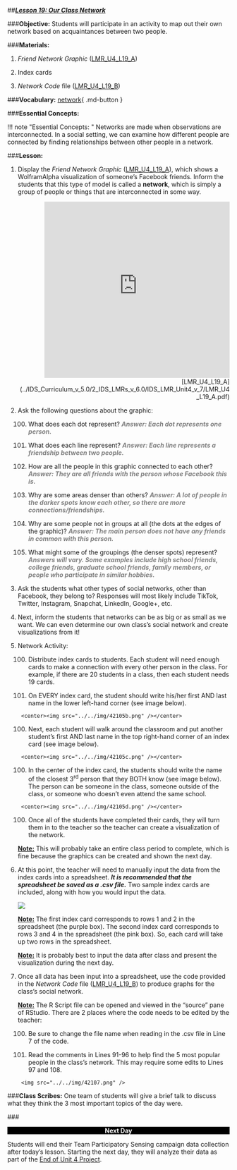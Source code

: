 ##***<u>Lesson 19: Our Class Network</u>***

###**Objective:**
Students will participate in an activity to map out their own network based on acquaintances between two people.

###**Materials:**
1. *Friend Network Graphic* ([LMR_U4_L19_A](../IDS_Curriculum_v_5.0/2_IDS_LMRs_v_6.0/IDS_LMR_Unit4_v_7/LMR_U4_L19_A.pdf))

2. Index cards

3. *Network Code* file ([LMR_U4_L19_B](../IDS_Curriculum_v_5.0/2_IDS_LMRs_v_6.0/IDS_LMR_Unit4_v_7/LMR_U4_L19_B.R))

###**Vocabulary:**
[network](../../vocabulary/unit4/#network "a system designed to transfer data from one network access point to one other or more network access points via data switching, transmission lines, and system controls"){ .md-button }

###**Essential Concepts:**

!!! note "Essential Concepts: " 
    Networks are made when observations are interconnected. In a social setting, we
    can examine how different people are connected by finding relationships between other people in a
    network.

###**Lesson:**
1. Display the *Friend Network Graphic* ([LMR_U4_L19_A](../IDS_Curriculum_v_5.0/2_IDS_LMRs_v_6.0/IDS_LMR_Unit4_v_7/LMR_U4_L19_A.pdf)), which shows a WolframAlpha visualization of someone’s Facebook friends. Inform the students that this type of model is called a **network**, which is simply a group of people or things that are interconnected in some way.
    <div align="right"><iframe src="https://docs.google.com/viewerng/viewer?url=https://curriculum.thinkdataed.org/IDS_Curriculum_v_5.0/2_IDS_LMRs_v_6.0/IDS_LMR_Unit4_v_7/LMR_U4_L19_A.pdf&embedded=true" style=" width:420px;height:400px;" frameborder="0"></iframe><br>[LMR_U4_L19_A](../IDS_Curriculum_v_5.0/2_IDS_LMRs_v_6.0/IDS_LMR_Unit4_v_7/LMR_U4_L19_A.pdf)</div>

2. Ask the following questions about the graphic:

    100. What does each dot represent? <span style="color:grey">***Answer: Each dot represents one person.***</span>

    100. What does each line represent? <span style="color:grey">***Answer: Each line represents a friendship between two
    people.***</span>

    100. How are all the people in this graphic connected to each other? <span style="color:grey">***Answer: They are all friends with the person whose Facebook this is.***</span>
    
    100. Why are some areas denser than others? <span style="color:grey">***Answer: A lot of people in the darker spots know each other, so there are more connections/friendships.***</span>

    100. Why are some people not in groups at all (the dots at the edges of the graphic)? <span style="color:grey">***Answer: The main person does not have any friends in common with this person.***</span>

    100. What might some of the groupings (the denser spots) represent? <span style="color:grey">***Answers will vary. Some examples include high school friends, college friends, graduate school friends, family members, or people who participate in similar hobbies.***</span>

3. Ask the students what other types of social networks, other than Facebook, they belong to?
Responses will most likely include TikTok, Twitter, Instagram, Snapchat, LinkedIn, Google+, etc.

4. Next, inform the students that networks can be as big or as small as we want. We can even
determine our own class’s social network and create visualizations from it!

5. Network Activity:

    100. Distribute index cards to students. Each student will need enough cards to make a
    connection with every other person in the class. For example, if there are 20 students in a class, then each student needs 19 cards.

    100. On EVERY index card, the student should write his/her first AND last name in the lower left-hand corner (see image below).

        <center><img src="../../img/42105b.png" /></center>

    100. Next, each student will walk around the classroom and put another student’s first AND
    last name in the top right-hand corner of an index card (see image below).

        <center><img src="../../img/42105c.png" /></center>

    100. In the center of the index card, the students should write the name of the closest 3<sup>rd</sup> person that they BOTH know (see image below). The person can be someone in the class, someone outside of the class, or someone who doesn’t even attend the same
    school.

        <center><img src="../../img/42105d.png" /></center>

    100. Once all of the students have completed their cards, they will turn them in to the teacher so the teacher can create a visualization of the network.

    **<u>Note:</u>** This will probably take an entire class period to complete, which is fine because the
    graphics can be created and shown the next day.

6. At this point, the teacher will need to manually input the data from the index cards into a
spreadsheet. ***It is recommended that the spreadsheet be saved as a .csv file.*** Two sample
index cards are included, along with how you would input the data.

    <img src="../../img/42106.png" />

    **<u>Note:</u>** The first index card corresponds to rows 1 and 2 in the spreadsheet (the purple box). The second index card corresponds to rows 3 and 4 in the spreadsheet (the pink box). So, each card will take up two rows in the spreadsheet.

    **<u>Note:</u>** It is probably best to input the data after class and present the visualization during the next day.

7. Once all data has been input into a spreadsheet, use the code provided in the *Network Code* file ([LMR_U4_L19_B](../IDS_Curriculum_v_5.0/2_IDS_LMRs_v_6.0/IDS_LMR_Unit4_v_7/LMR_U4_L19_B.R)) to produce graphs for the class’s social network.

    **<u>Note:</u>** The R Script file can be opened and viewed in the “source” pane of RStudio. There are 2 places where the code needs to be edited by the teacher:

    100. Be sure to change the file name when reading in the .csv file in Line 7 of the code.
    
    100. Read the comments in Lines 91-96 to help find the 5 most popular people in the class’s network. This may require some edits to Lines 97 and 108.

        <img src="../../img/42107.png" />

###**Class Scribes:**
One team of students will give a brief talk to discuss what they think the 3 most important topics of the day were.

###<p style="background: black; color: white; text-align: center;">**Next Day**</p>
Students will end their Team Participatory Sensing campaign data collection after today’s lesson. Starting the next day, they will analyze their data as part of the [End of Unit 4 Project](end.md).